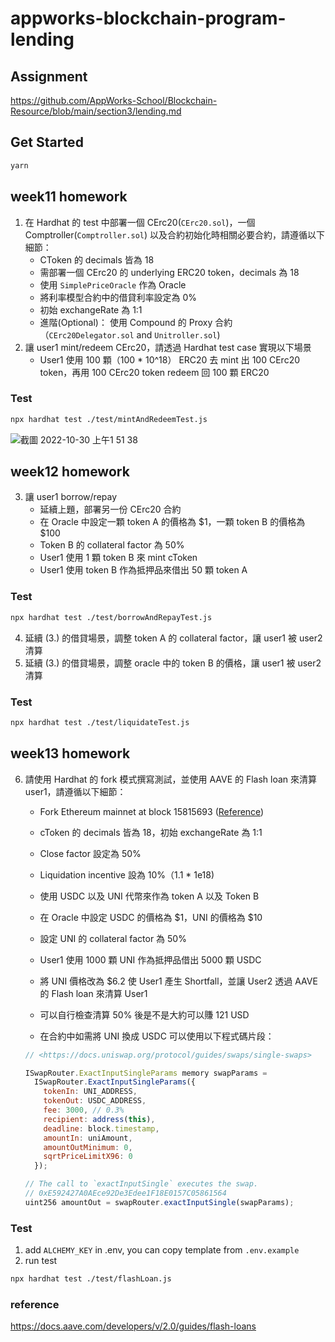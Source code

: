 # appworks-blockchain-program-lending

## Assignment

<https://github.com/AppWorks-School/Blockchain-Resource/blob/main/section3/lending.md>

## Get Started

```sh
yarn
```

## week11 homework

1. 在 Hardhat 的 test 中部署一個 CErc20(`CErc20.sol`)，一個 Comptroller(`Comptroller.sol`) 以及合約初始化時相關必要合約，請遵循以下細節：
   - CToken 的 decimals 皆為 18
   - 需部署一個 CErc20 的 underlying ERC20 token，decimals 為 18
   - 使用 `SimplePriceOracle` 作為 Oracle
   - 將利率模型合約中的借貸利率設定為 0%
   - 初始 exchangeRate 為 1:1
   - 進階(Optional)： 使用 Compound 的 Proxy 合約（`CErc20Delegator.sol` and `Unitroller.sol`)
2. 讓 user1 mint/redeem CErc20，請透過 Hardhat test case 實現以下場景
   - User1 使用 100 顆（100 \* 10^18） ERC20 去 mint 出 100 CErc20 token，再用 100 CErc20 token redeem 回 100 顆 ERC20

### Test

```sh
npx hardhat test ./test/mintAndRedeemTest.js
```

![截圖 2022-10-30 上午1 51 38](https://user-images.githubusercontent.com/6964813/198846044-6be41c01-1f65-44d5-8848-4bca13b25e8f.png)

## week12 homework

3. 讓 user1 borrow/repay
   - 延續上題，部署另一份 CErc20 合約
   - 在 Oracle 中設定一顆 token A 的價格為 $1，一顆 token B 的價格為 $100
   - Token B 的 collateral factor 為 50%
   - User1 使用 1 顆 token B 來 mint cToken
   - User1 使用 token B 作為抵押品來借出 50 顆 token A

### Test

```sh
npx hardhat test ./test/borrowAndRepayTest.js
```

4. 延續 (3.) 的借貸場景，調整 token A 的 collateral factor，讓 user1 被 user2 清算
5. 延續 (3.) 的借貸場景，調整 oracle 中的 token B 的價格，讓 user1 被 user2 清算

### Test

```sh
npx hardhat test ./test/liquidateTest.js
```

## week13 homework

6. 請使用 Hardhat 的 fork 模式撰寫測試，並使用 AAVE 的 Flash loan 來清算 user1，請遵循以下細節：

   - Fork Ethereum mainnet at block 15815693 ([Reference](https://hardhat.org/hardhat-network/docs/guides/forking-other-networks#resetting-the-fork))

   - cToken 的 decimals 皆為 18，初始 exchangeRate 為 1:1
   - Close factor 設定為 50%
   - Liquidation incentive 設為 10%（1.1 \* 1e18)
   - 使用 USDC 以及 UNI 代幣來作為 token A 以及 Token B
   - 在 Oracle 中設定 USDC 的價格為 $1，UNI 的價格為 $10
   - 設定 UNI 的 collateral factor 為 50%
   - User1 使用 1000 顆 UNI 作為抵押品借出 5000 顆 USDC
   - 將 UNI 價格改為 $6.2 使 User1 產生 Shortfall，並讓 User2 透過 AAVE 的 Flash loan 來清算 User1
   - 可以自行檢查清算 50% 後是不是大約可以賺 121 USD
   - 在合約中如需將 UNI 換成 USDC 可以使用以下程式碼片段：

   ```javascript
   // <https://docs.uniswap.org/protocol/guides/swaps/single-swaps>

   ISwapRouter.ExactInputSingleParams memory swapParams =
     ISwapRouter.ExactInputSingleParams({
       tokenIn: UNI_ADDRESS,
       tokenOut: USDC_ADDRESS,
       fee: 3000, // 0.3%
       recipient: address(this),
       deadline: block.timestamp,
       amountIn: uniAmount,
       amountOutMinimum: 0,
       sqrtPriceLimitX96: 0
     });

   // The call to `exactInputSingle` executes the swap.
   // 0xE592427A0AEce92De3Edee1F18E0157C05861564
   uint256 amountOut = swapRouter.exactInputSingle(swapParams);
   ```

### Test

1. add `ALCHEMY_KEY` in .env, you can copy template from `.env.example`
2. run test

```sh
npx hardhat test ./test/flashLoan.js
```

### reference

<https://docs.aave.com/developers/v/2.0/guides/flash-loans>
